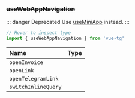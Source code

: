 ### ~~useWebAppNavigation~~

::: danger Deprecated
Use [useMiniApp](#useminiapp) instead.
:::

```ts twoslash
// Hover to inspect type
import { useWebAppNavigation } from 'vue-tg'
```

| Name                | Type                                                      |
| :------------------ | :-------------------------------------------------------- |
| `openInvoice`       | <!--@include: @/generated/WebApp-openInvoice.md -->       |
| `openLink`          | <!--@include: @/generated/WebApp-openLink.md -->          |
| `openTelegramLink`  | <!--@include: @/generated/WebApp-openTelegramLink.md -->  |
| `switchInlineQuery` | <!--@include: @/generated/WebApp-switchInlineQuery.md --> |
